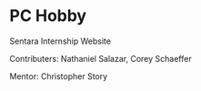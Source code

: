 # PC Hobby 
Sentara Internship Website

Contributers:
  Nathaniel Salazar,
  Corey Schaeffer

Mentor:
  Christopher Story
